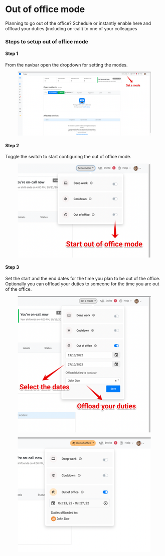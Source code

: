 # Out of office mode

Planning to go out of the office? Schedule or instantly enable here and offload your duties (including on-call) to one of your colleagues

### Steps to setup out of office mode

#### Step 1

From the navbar open the dropdown for setting the modes.

<figure><img src="../.gitbook/assets/image (15).png" alt=""><figcaption></figcaption></figure>

#### Step 2

Toggle the switch to start configuring the out of office mode.

<figure><img src="../.gitbook/assets/image (10).png" alt=""><figcaption></figcaption></figure>

#### Step 3

Set the start and the end dates for the time you plan to be out of the office. Optionally you can offload your duties to someone for the time you are out of the office.

<figure><img src="../.gitbook/assets/image (14) (1).png" alt=""><figcaption></figcaption></figure>

<figure><img src="../.gitbook/assets/image (17).png" alt=""><figcaption></figcaption></figure>

